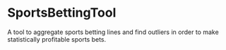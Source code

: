 # SportsBettingTool
A tool to aggregate sports betting lines and find outliers in order to make statistically profitable sports bets. 

